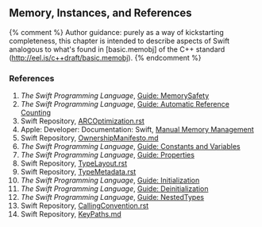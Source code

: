 ---
---

## Memory, Instances, and References

{% comment %}
Author guidance: purely as a way of kickstarting completeness, this chapter
is intended to describe aspects of Swift analogous to what's found in 
[basic.memobj] of the C++ standard (http://eel.is/c++draft/basic.memobj).
{% endcomment %}


### References

1. *The Swift Programming Language*, [Guide: MemorySafety](https://docs.swift.org/swift-book/LanguageGuide/MemorySafety.html#)
1. *The Swift Programming Language*, [Guide: Automatic Reference Counting](https://docs.swift.org/swift-book/LanguageGuide/AutomaticReferenceCounting.html#)
1. Swift Repository, [ARCOptimization.rst](https://github.com/apple/swift/blob/master/docs/ARCOptimization.rst)
1. Apple: Developer: Documentation: Swift, [Manual Memory Management](https://developer.apple.com/documentation/swift/swift_standard_library/manual_memory_management)
1. Swift Repository, [OwnershipManifesto.md](https://github.com/apple/swift/blob/master/docs/OwnershipManifesto.md)
1. *The Swift Programming Language*, [Guide: Constants and Variables](https://docs.swift.org/swift-book/LanguageGuide/TheBasics.html#ID310)
1. *The Swift Programming Language*, [Guide: Properties](https://docs.swift.org/swift-book/LanguageGuide/Properties.html#)
1. Swift Repository, [TypeLayout.rst](https://github.com/apple/swift/blob/master/docs/ABI/TypeLayout.rst)
1. Swift Repository, [TypeMetadata.rst](https://github.com/apple/swift/blob/master/docs/ABI/TypeMetadata.rst)
1. *The Swift Programming Language*, [Guide: Initialization](https://docs.swift.org/swift-book/LanguageGuide/Initialization.html#)
1. *The Swift Programming Language*, [Guide: Deinitialization](https://docs.swift.org/swift-book/LanguageGuide/Deinitialization.html)
1. *The Swift Programming Language*, [Guide: NestedTypes](https://docs.swift.org/swift-book/LanguageGuide/NestedTypes.html#)
1. Swift Repository, [CallingConvention.rst](https://github.com/apple/swift/blob/master/docs/ABI/CallingConvention.rst)
1. Swift Repository, [KeyPaths.md](https://github.com/apple/swift/blob/master/docs/ABI/KeyPaths.md)
